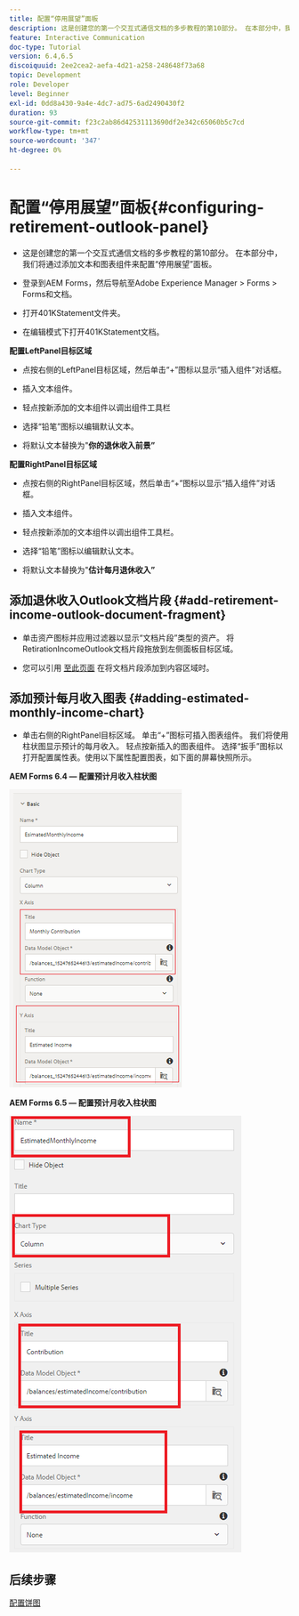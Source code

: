```yaml
---
title: 配置“停用展望”面板
description: 这是创建您的第一个交互式通信文档的多步教程的第10部分。 在本部分中，我们将通过添加文本和图表组件来配置“停用展望”面板。
feature: Interactive Communication
doc-type: Tutorial
version: 6.4,6.5
discoiquuid: 2ee2cea2-aefa-4d21-a258-248648f73a68
topic: Development
role: Developer
level: Beginner
exl-id: 0dd8a430-9a4e-4dc7-ad75-6ad2490430f2
duration: 93
source-git-commit: f23c2ab86d42531113690df2e342c65060b5c7cd
workflow-type: tm+mt
source-wordcount: '347'
ht-degree: 0%

---
```


# 配置“停用展望”面板{#configuring-retirement-outlook-panel}

* 这是创建您的第一个交互式通信文档的多步教程的第10部分。 在本部分中，我们将通过添加文本和图表组件来配置“停用展望”面板。

* 登录到AEM Forms，然后导航至Adobe Experience Manager > Forms > Forms和文档。

* 打开401KStatement文件夹。

* 在编辑模式下打开401KStatement文档。

**配置LeftPanel目标区域**

* 点按右侧的LeftPanel目标区域，然后单击“+”图标以显示“插入组件”对话框。

* 插入文本组件。

* 轻点按新添加的文本组件以调出组件工具栏

* 选择“铅笔”图标以编辑默认文本。

* 将默认文本替换为&quot;**你的退休收入前景”**

**配置RightPanel目标区域**

* 点按右侧的RightPanel目标区域，然后单击“+”图标以显示“插入组件”对话框。

* 插入文本组件。

* 轻点按新添加的文本组件以调出组件工具栏。

* 选择“铅笔”图标以编辑默认文本。

* 将默认文本替换为&quot;**估计每月退休收入”**

## 添加退休收入Outlook文档片段 {#add-retirement-income-outlook-document-fragment}

* 单击资产图标并应用过滤器以显示“文档片段”类型的资产。 将RetirationIncomeOutlook文档片段拖放到左侧面板目标区域。

* 您可以引用 [至此页面](https://experienceleague.adobe.com/docs/experience-manager-learn/forms/ic-web-channel-tutorial/partseven.html) 在将文档片段添加到内容区域时。

## 添加预计每月收入图表 {#adding-estimated-monthly-income-chart}

* 单击右侧的RightPanel目标区域。 单击“+”图标可插入图表组件。 我们将使用柱状图显示预计的每月收入。 轻点按新插入的图表组件。 选择“扳手”图标以打开配置属性表。使用以下属性配置图表，如下面的屏幕快照所示。

**AEM Forms 6.4 — 配置预计月收入柱状图**

![表单64](assets/estimatedmonthlyincomechart.png)

**AEM Forms 6.5 — 配置预计月收入柱状图**

![forms65](assets/estimatedmonthlyincomechart65.PNG)

## 后续步骤

[配置饼图](./parteleven.md)

